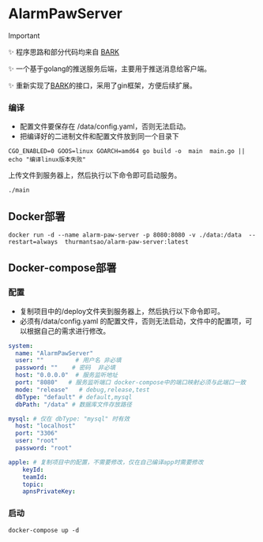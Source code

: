 # AlarmPawServer



> [!IMPORTANT]
> ✨  程序思路和部分代码均来自 [BARK](https://github.com/Finb/bark-server)
>
> ✨  一个基于golang的推送服务后端，主要用于推送消息给客户端。
>
> ✨  重新实现了[BARK](https://github.com/Finb/bark-server)的接口，采用了gin框架，方便后续扩展。



### 编译
 * 配置文件要保存在 /data/config.yaml，否则无法启动。
 * 把编译好的二进制文件和配置文件放到同一个目录下

```shell
CGO_ENABLED=0 GOOS=linux GOARCH=amd64 go build -o  main  main.go || echo "编译linux版本失败"
```
上传文件到服务器上，然后执行以下命令即可启动服务。
```shell
./main
```




## Docker部署
```shell
docker run -d --name alarm-paw-server -p 8080:8080 -v ./data:/data  --restart=always  thurmantsao/alarm-paw-server:latest
```

## Docker-compose部署

### 配置
* 复制项目中的/deploy文件夹到服务器上，然后执行以下命令即可。
* 必须有/data/config.yaml 的配置文件，否则无法启动，文件中的配置项，可以根据自己的需求进行修改。
```yaml
system:
  name: "AlarmPawServer"
  user: ""         # 用户名 非必填
  password: ""    # 密码  非必填
  host: "0.0.0.0"  # 服务监听地址
  port: "8080"   # 服务监听端口 docker-compose中的端口映射必须与此端口一致
  mode: "release"   # debug,release,test
  dbType: "default" # default,mysql 
  dbPath: "/data" # 数据库文件存放路径 

mysql: # 仅在 dbType: "mysql" 时有效
  host: "localhost"
  port: "3306"
  user: "root"
  password: "root"

apple: # 复制项目中的配置，不需要修改，仅在自己编译app时需要修改
    keyId: 
    teamId: 
    topic: 
    apnsPrivateKey:


```
### 启动
```shell
docker-compose up -d
```


